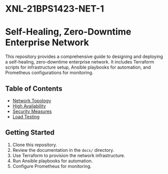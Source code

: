# XNL-21BPS1423-NET-1
# Self-Healing, Zero-Downtime Enterprise Network

This repository provides a comprehensive guide to designing and deploying a self-healing, zero-downtime enterprise network. It includes Terraform scripts for infrastructure setup, Ansible playbooks for automation, and Prometheus configurations for monitoring.

## Table of Contents

- [Network Topology](docs/network_topology.md)
- [High Availability](docs/high_availability.md)
- [Security Measures](docs/security_measures.md)
- [Load Testing](docs/load_testing.md)

## Getting Started

1. Clone this repository.
2. Review the documentation in the `docs/` directory.
3. Use Terraform to provision the network infrastructure.
4. Run Ansible playbooks for automation.
5. Configure Prometheus for monitoring.

